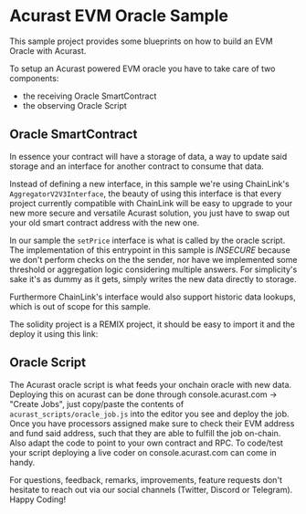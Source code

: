# Acurast EVM Oracle Sample

This sample project provides some blueprints on how to build an EVM Oracle with Acurast.

To setup an Acurast powered EVM oracle you have to take care of two components:

- the receiving Oracle SmartContract
- the observing Oracle Script

## Oracle SmartContract

In essence your contract will have a storage of data, a way to update said storage and an interface for another contract to consume that data.

Instead of defining a new interface, in this sample we're using ChainLink's `AggregatorV2V3Interface`, the beauty of using this interface is that
every project currently compatible with ChainLink will be easy to upgrade to your new more secure and versatile Acurast solution, you just have to 
swap out your old smart contract address with the new one.

In our sample the `setPrice` interface is what is called by the oracle script. The implementation of this entrypoint in this sample is _INSECURE_ because
we don't perform checks on the the sender, nor have we implemented some threshold or aggregation logic considering multiple answers. For simplicity's sake
it's as dummy as it gets, simply writes the new data directly to storage.

Furthermore ChainLink's interface would also support historic data lookups, which is out of scope for this sample.

The solidity project is a REMIX project, it should be easy to import it and the deploy it using this link: 

## Oracle Script

The Acurast oracle script is what feeds your onchain oracle with new data. Deploying this on acurast can be done through console.acurast.com -> "Create Jobs", just copy/paste
the contents of `acurast_scripts/oracle_job.js` into the editor you see and deploy the job. Once you have processors assigned make sure to check their EVM address and fund 
said address, such that they are able to fulfill the job on-chain. Also adapt the code to point to your own contract and RPC. To code/test your script deploying a live coder
on console.acurast.com can come in handy.

For questions, feedback, remarks, improvements, feature requests don't hesitate to reach out via our social channels (Twitter, Discord or Telegram). Happy Coding!